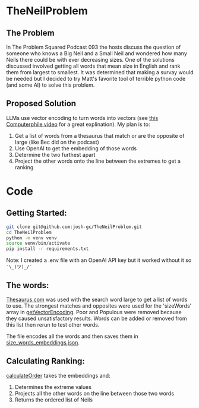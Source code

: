 # TheNeilProblem

## The Problem

In The Problem Squared Podcast 093 the hosts discuss the question of someone who knows a Big Neil and a Small Neil and wondered how many Neils there could be with ever decreasing sizes. One of the solutions discussed involved getting all words that mean size in English and rank them from largest to smallest. It was determined that making a survay would be needed but I decided to try Matt's favorite tool of terrible python code (and some AI) to solve this problem.

## Proposed Solution

LLMs use vector encoding to turn words into vectors (see [this Computerphile video](https://youtu.be/gQddtTdmG_8?si=pmEfaaA_C4TAA_t7) for a great explination). My plan is to:

1. Get a list of words from a thesaurus that match or are the opposite of large (like Bec did on the podcast)
2. Use OpenAI to get the embedding of those words
3. Determine the two furthest apart
4. Project the other words onto the line between the extremes to get a ranking

# Code

## Getting Started:

```bash
git clone git@github.com:josh-gc/TheNeilProblem.git
cd TheNeilProblem
python -m venv venv
source venv/bin/activate
pip install -r requirements.txt
```

Note: I created a .env file with an OpenAI API key but it worked without it so `¯\_(ツ)_/¯`

## The words:

[Thesaurus.com](https://www.thesaurus.com/browse/large) was used with the search word large to get a list of words to use. The strongest matches and opposites were used for the 'sizeWords' array in [getVectorEncoding](getVectorEncoding.py). Poor and Populous were removed because they caused unsatisfactory results. Words can be added or removed from this list then rerun to test other words.

The file encodes all the words and then saves them in [size_words_embeddings.json](size_words_embeddings.json).

## Calculating Ranking:

[calculateOrder](calculateOrder.py) takes the embeddings and:

1. Determines the extreme values
2. Projects all the other words on the line between those two words
3. Returns the ordered list of Neils
